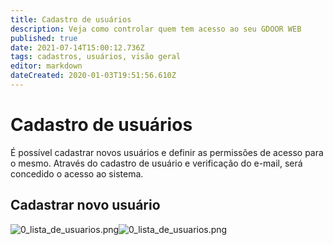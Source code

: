 ```yaml
---
title: Cadastro de usuários
description: Veja como controlar quem tem acesso ao seu GDOOR WEB
published: true
date: 2021-07-14T15:00:12.736Z
tags: cadastros, usuários, visão geral
editor: markdown
dateCreated: 2020-01-03T19:51:56.610Z
---
```


# Cadastro de usuários

É possível cadastrar novos usuários e definir as permissões de acesso para o mesmo.
Através do cadastro de usuário e verificação do e-mail, será concedido o acesso ao sistema.

## Cadastrar novo usuário

![0_lista_de_usuarios.png](/cadastros/usuários/0_lista_de_usuarios.png)![0_lista_de_usuarios.png](/cadastros/usuários/0_lista_de_usuarios.png)